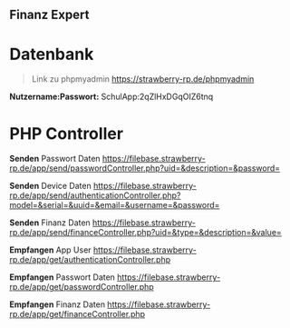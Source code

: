 ## Finanz Expert

# Datenbank

> Link zu phpmyadmin https://strawberry-rp.de/phpmyadmin

**Nutzername:Passwort:** SchulApp:2qZlHxDGqOIZ6tnq


# PHP Controller

**Senden** Passwort Daten https://filebase.strawberry-rp.de/app/send/passwordController.php?uid=&description=&password=

**Senden** Device Daten https://filebase.strawberry-rp.de/app/send/authenticationController.php?model=&serial=&uuid=&email=&username=&password=

**Senden** Finanz Daten https://filebase.strawberry-rp.de/app/send/financeController.php?uid=&type=&description=&value=

**Empfangen** App User https://filebase.strawberry-rp.de/app/get/authenticationController.php

**Empfangen** Passwort Daten https://filebase.strawberry-rp.de/app/get/passwordController.php

**Empfangen** Finanz Daten https://filebase.strawberry-rp.de/app/get/financeController.php
